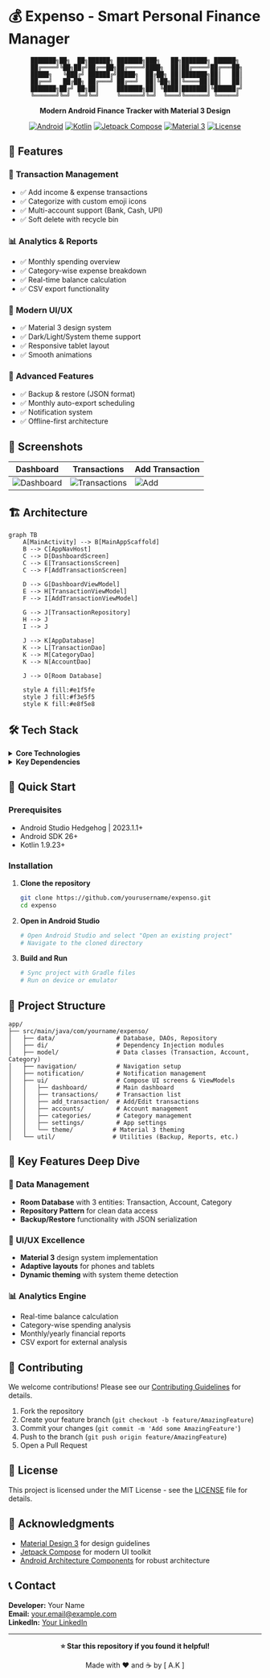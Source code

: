 # 💰 Expenso - Smart Personal Finance Manager

<div align="center">

```
 ███████╗██╗  ██╗██████╗ ███████╗███╗   ██╗███████╗ ██████╗ 
 ██╔════╝╚██╗██╔╝██╔══██╗██╔════╝████╗  ██║██╔════╝██╔═══██╗
 █████╗   ╚███╔╝ ██████╔╝█████╗  ██╔██╗ ██║███████╗██║   ██║
 ██╔══╝   ██╔██╗ ██╔═══╝ ██╔══╝  ██║╚██╗██║╚════██║██║   ██║
 ███████╗██╔╝ ██╗██║     ███████╗██║ ╚████║███████║╚██████╔╝
 ╚══════╝╚═╝  ╚═╝╚═╝     ╚══════╝╚═╝  ╚═══╝╚══════╝ ╚═════╝ 
```

**Modern Android Finance Tracker with Material 3 Design**

[![Android](https://img.shields.io/badge/Platform-Android-green.svg)](https://android.com)
[![Kotlin](https://img.shields.io/badge/Language-Kotlin-purple.svg)](https://kotlinlang.org)
[![Jetpack Compose](https://img.shields.io/badge/UI-Jetpack%20Compose-blue.svg)](https://developer.android.com/jetpack/compose)
[![Material 3](https://img.shields.io/badge/Design-Material%203-orange.svg)](https://m3.material.io)
[![License](https://img.shields.io/badge/License-MIT-yellow.svg)](LICENSE)

</div>

## 🚀 Features

### 💸 **Transaction Management**
- ✅ Add income & expense transactions
- ✅ Categorize with custom emoji icons
- ✅ Multi-account support (Bank, Cash, UPI)
- ✅ Soft delete with recycle bin

### 📊 **Analytics & Reports**
- ✅ Monthly spending overview
- ✅ Category-wise expense breakdown
- ✅ Real-time balance calculation
- ✅ CSV export functionality

### 🎨 **Modern UI/UX**
- ✅ Material 3 design system
- ✅ Dark/Light/System theme support
- ✅ Responsive tablet layout
- ✅ Smooth animations

### 🔧 **Advanced Features**
- ✅ Backup & restore (JSON format)
- ✅ Monthly auto-export scheduling
- ✅ Notification system
- ✅ Offline-first architecture

## 📱 Screenshots

<div align="center">

| Dashboard | Transactions | Add Transaction |
|-----------|--------------|-----------------|
| ![Dashboard](https://via.placeholder.com/250x500/1976D2/FFFFFF?text=Dashboard) | ![Transactions](https://via.placeholder.com/250x500/388E3C/FFFFFF?text=Transactions) | ![Add](https://via.placeholder.com/250x500/F57C00/FFFFFF?text=Add+Transaction) |

</div>

## 🏗️ Architecture

```mermaid
graph TB
    A[MainActivity] --> B[MainAppScaffold]
    B --> C[AppNavHost]
    C --> D[DashboardScreen]
    C --> E[TransactionsScreen]
    C --> F[AddTransactionScreen]
    
    D --> G[DashboardViewModel]
    E --> H[TransactionViewModel]
    F --> I[AddTransactionViewModel]
    
    G --> J[TransactionRepository]
    H --> J
    I --> J
    
    J --> K[AppDatabase]
    K --> L[TransactionDao]
    K --> M[CategoryDao]
    K --> N[AccountDao]
    
    J --> O[Room Database]
    
    style A fill:#e1f5fe
    style J fill:#f3e5f5
    style K fill:#e8f5e8
```

## 🛠️ Tech Stack

<details>
<summary><b>Core Technologies</b></summary>

- **Language:** Kotlin
- **UI Framework:** Jetpack Compose
- **Architecture:** MVVM + Repository Pattern
- **Dependency Injection:** Hilt
- **Database:** Room (SQLite)
- **Navigation:** Navigation Compose
- **Async:** Coroutines + Flow

</details>

<details>
<summary><b>Key Dependencies</b></summary>

```kotlin
// Core Android & Compose
implementation("androidx.compose.material3:material3")
implementation("androidx.navigation:navigation-compose")
implementation("androidx.lifecycle:lifecycle-viewmodel-compose")

// Database & DI
implementation("androidx.room:room-runtime")
implementation("com.google.dagger:hilt-android")

// Background Tasks
implementation("androidx.work:work-runtime-ktx")
implementation("androidx.datastore:datastore-preferences")
```

</details>

## 🚀 Quick Start

### Prerequisites
- Android Studio Hedgehog | 2023.1.1+
- Android SDK 26+
- Kotlin 1.9.23+

### Installation

1. **Clone the repository**
   ```bash
   git clone https://github.com/yourusername/expenso.git
   cd expenso
   ```

2. **Open in Android Studio**
   ```bash
   # Open Android Studio and select "Open an existing project"
   # Navigate to the cloned directory
   ```

3. **Build and Run**
   ```bash
   # Sync project with Gradle files
   # Run on device or emulator
   ```

## 📂 Project Structure

```
app/
├── src/main/java/com/yourname/expenso/
│   ├── data/                 # Database, DAOs, Repository
│   ├── di/                   # Dependency Injection modules
│   ├── model/                # Data classes (Transaction, Account, Category)
│   ├── navigation/           # Navigation setup
│   ├── notification/         # Notification management
│   ├── ui/                   # Compose UI screens & ViewModels
│   │   ├── dashboard/        # Main dashboard
│   │   ├── transactions/     # Transaction list
│   │   ├── add_transaction/  # Add/Edit transactions
│   │   ├── accounts/         # Account management
│   │   ├── categories/       # Category management
│   │   ├── settings/         # App settings
│   │   └── theme/           # Material 3 theming
│   └── util/                # Utilities (Backup, Reports, etc.)
```

## 🎯 Key Features Deep Dive

### 💾 **Data Management**
- **Room Database** with 3 entities: Transaction, Account, Category
- **Repository Pattern** for clean data access
- **Backup/Restore** functionality with JSON serialization

### 🎨 **UI/UX Excellence**
- **Material 3** design system implementation
- **Adaptive layouts** for phones and tablets
- **Dynamic theming** with system theme detection

### 📊 **Analytics Engine**
- Real-time balance calculation
- Category-wise spending analysis
- Monthly/yearly financial reports
- CSV export for external analysis

## 🤝 Contributing

We welcome contributions! Please see our [Contributing Guidelines](CONTRIBUTING.md) for details.

1. Fork the repository
2. Create your feature branch (`git checkout -b feature/AmazingFeature`)
3. Commit your changes (`git commit -m 'Add some AmazingFeature'`)
4. Push to the branch (`git push origin feature/AmazingFeature`)
5. Open a Pull Request

## 📄 License

This project is licensed under the MIT License - see the [LICENSE](LICENSE) file for details.

## 🙏 Acknowledgments

- [Material Design 3](https://m3.material.io/) for design guidelines
- [Jetpack Compose](https://developer.android.com/jetpack/compose) for modern UI toolkit
- [Android Architecture Components](https://developer.android.com/topic/architecture) for robust architecture

## 📞 Contact

**Developer:** Your Name  
**Email:** your.email@example.com  
**LinkedIn:** [Your LinkedIn](https://linkedin.com/in/yourprofile)

---

<div align="center">

**⭐ Star this repository if you found it helpful!**

Made with ❤️ and ☕ by [ A.K ]

</div>